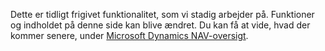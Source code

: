 Dette er tidligt frigivet funktionalitet, som vi stadig arbejder på. Funktioner og indholdet på denne side kan blive ændret. Du kan få at vide, hvad der kommer senere, under [Microsoft Dynamics NAV-oversigt](https://go.microsoft.com/fwlink/?linkid=842139).